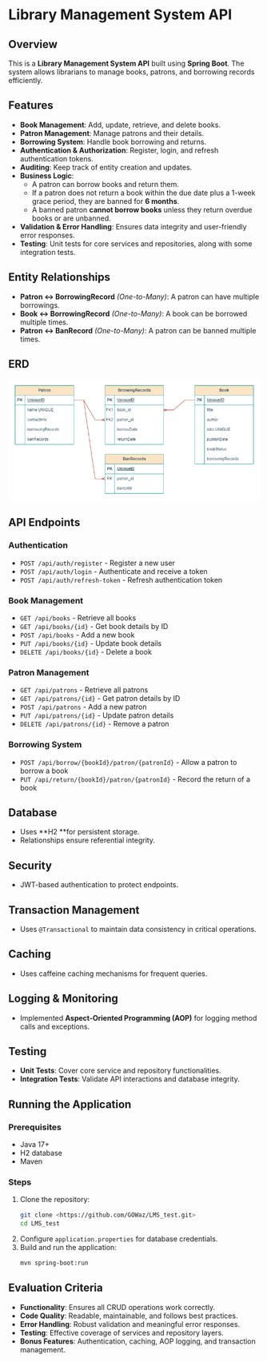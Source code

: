 # Library Management System API

## Overview

This is a **Library Management System API** built using **Spring Boot**. The system allows librarians to manage books, patrons, and borrowing records efficiently.

## Features

- **Book Management**: Add, update, retrieve, and delete books.
- **Patron Management**: Manage patrons and their details.
- **Borrowing System**: Handle book borrowing and returns.
- **Authentication & Authorization**: Register, login, and refresh authentication tokens.
- **Auditing**: Keep track of entity creation and updates.
- **Business Logic**:
  - A patron can borrow books and return them.
  - If a patron does not return a book within the due date plus a 1-week grace period, they are banned for **6 months**.
  - A banned patron **cannot borrow books** unless they return overdue books or are unbanned.
- **Validation & Error Handling**: Ensures data integrity and user-friendly error responses.
- **Testing**: Unit tests for core services and repositories, along with some integration tests.

## Entity Relationships

- **Patron ↔ BorrowingRecord** *(One-to-Many)*: A patron can have multiple borrowings.
- **Book ↔ BorrowingRecord** *(One-to-Many)*: A book can be borrowed multiple times.
- **Patron ↔ BanRecord** *(One-to-Many)*: A patron can be banned multiple times.

## ERD

![ERD](./ERD.png)

## API Endpoints

### Authentication

- `POST /api/auth/register` - Register a new user
- `POST /api/auth/login` - Authenticate and receive a token
- `POST /api/auth/refresh-token` - Refresh authentication token

### Book Management

- `GET /api/books` - Retrieve all books
- `GET /api/books/{id}` - Get book details by ID
- `POST /api/books` - Add a new book
- `PUT /api/books/{id}` - Update book details
- `DELETE /api/books/{id}` - Delete a book

### Patron Management

- `GET /api/patrons` - Retrieve all patrons
- `GET /api/patrons/{id}` - Get patron details by ID
- `POST /api/patrons` - Add a new patron
- `PUT /api/patrons/{id}` - Update patron details
- `DELETE /api/patrons/{id}` - Remove a patron

### Borrowing System

- `POST /api/borrow/{bookId}/patron/{patronId}` - Allow a patron to borrow a book
- `PUT /api/return/{bookId}/patron/{patronId}` - Record the return of a book

## Database

- Uses \*\*H2 \*\*for persistent storage.
- Relationships ensure referential integrity.

## Security

- JWT-based authentication to protect endpoints.

## Transaction Management

- Uses `@Transactional` to maintain data consistency in critical operations.

## Caching

- Uses caffeine  caching mechanisms for frequent queries.

## Logging & Monitoring

- Implemented **Aspect-Oriented Programming (AOP)** for logging method calls and exceptions.

## Testing

- **Unit Tests**: Cover core service and repository functionalities.
- **Integration Tests**: Validate API interactions and database integrity.

## Running the Application

### Prerequisites

- Java 17+
- H2 database
- Maven

### Steps

1. Clone the repository:
   ```sh
   git clone <https://github.com/GOWaz/LMS_test.git>
   cd LMS_test
   ```
2. Configure `application.properties` for database credentials.
3. Build and run the application:
   ```sh
   mvn spring-boot:run
   ```

## Evaluation Criteria

- **Functionality**: Ensures all CRUD operations work correctly.
- **Code Quality**: Readable, maintainable, and follows best practices.
- **Error Handling**: Robust validation and meaningful error responses.
- **Testing**: Effective coverage of services and repository layers.
- **Bonus Features**: Authentication, caching, AOP logging, and transaction management.

